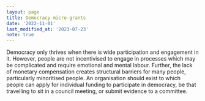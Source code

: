 ```yaml
---
layout: page
title: Democracy micro-grants
date: '2022-11-01'
last_modified_at: '2023-07-23'
note: true
---
```


Democracy only thrives when there is wide participation and engagement in it. However, people are not incentivised to engage in processes which may be complicated and require emotional and mental labour. Further, the lack of monetary compensation creates structural barriers for many people, particularly minoritised people. An organisation should exist to which people can apply for individual funding to participate in democracy, be that travelling to sit in a council meeting, or submit evidence to a committee.
